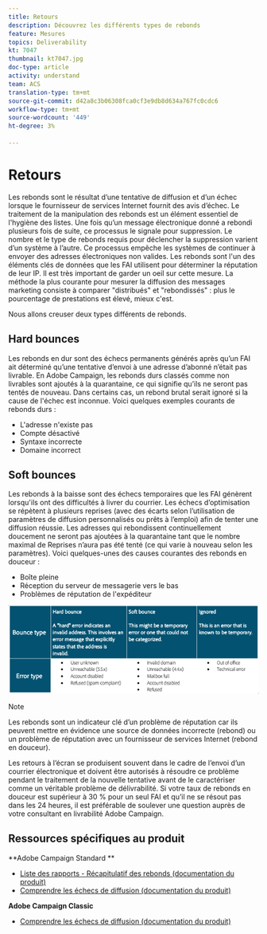 ```yaml
---
title: Retours
description: Découvrez les différents types de rebonds
feature: Mesures
topics: Deliverability
kt: 7047
thumbnail: kt7047.jpg
doc-type: article
activity: understand
team: ACS
translation-type: tm+mt
source-git-commit: d42a8c3b06308fca0cf3e9db8d634a767fc0cdc6
workflow-type: tm+mt
source-wordcount: '449'
ht-degree: 3%

---
```



# Retours

Les rebonds sont le résultat d’une tentative de diffusion et d’un échec lorsque le fournisseur de services Internet fournit des avis d’échec. Le traitement de la manipulation des rebonds est un élément essentiel de l&#39;hygiène des listes. Une fois qu’un message électronique donné a rebondi plusieurs fois de suite, ce processus le signale pour suppression. Le nombre et le type de rebonds requis pour déclencher la suppression varient d’un système à l’autre. Ce processus empêche les systèmes de continuer à envoyer des adresses électroniques non valides. Les rebonds sont l&#39;un des éléments clés de données que les FAI utilisent pour déterminer la réputation de leur IP. Il est très important de garder un oeil sur cette mesure. La méthode la plus courante pour mesurer la diffusion des messages marketing consiste à comparer &quot;distribués&quot; et &quot;rebondissés&quot; : plus le pourcentage de prestations est élevé, mieux c&#39;est.

Nous allons creuser deux types différents de rebonds.

## Hard bounces

Les rebonds en dur sont des échecs permanents générés après qu’un FAI ait déterminé qu’une tentative d’envoi à une adresse d’abonné n’était pas livrable. En Adobe Campaign, les rebonds durs classés comme non livrables sont ajoutés à la quarantaine, ce qui signifie qu’ils ne seront pas tentés de nouveau. Dans certains cas, un rebond brutal serait ignoré si la cause de l&#39;échec est inconnue.
Voici quelques exemples courants de rebonds durs :

* L&#39;adresse n&#39;existe pas
* Compte désactivé
* Syntaxe incorrecte
* Domaine incorrect

## Soft bounces

Les rebonds à la baisse sont des échecs temporaires que les FAI génèrent lorsqu&#39;ils ont des difficultés à livrer du courrier. Les échecs d’optimisation se répètent à plusieurs reprises (avec des écarts selon l’utilisation de paramètres de diffusion personnalisés ou prêts à l’emploi) afin de tenter une diffusion réussie. Les adresses qui rebondissent continuellement doucement ne seront pas ajoutées à la quarantaine tant que le nombre maximal de Reprises n’aura pas été tenté (ce qui varie à nouveau selon les paramètres). Voici quelques-unes des causes courantes des rebonds en douceur :

* Boîte pleine
* Réception du serveur de messagerie vers le bas
* Problèmes de réputation de l&#39;expéditeur

![types de rebond](../assets/bounce-types.png)

>[!NOTE]
>
>Les rebonds sont un indicateur clé d’un problème de réputation car ils peuvent mettre en évidence une source de données incorrecte (rebond) ou un problème de réputation avec un fournisseur de services Internet (rebond en douceur).
>
>Les retours à l’écran se produisent souvent dans le cadre de l’envoi d’un courrier électronique et doivent être autorisés à résoudre ce problème pendant le traitement de la nouvelle tentative avant de le caractériser comme un véritable problème de délivrabilité. Si votre taux de rebonds en douceur est supérieur à 30 % pour un seul FAI et qu’il ne se résout pas dans les 24 heures, il est préférable de soulever une question auprès de votre consultant en livrabilité Adobe Campaign.

## Ressources spécifiques au produit

**Adobe Campaign Standard **

* [Liste des rapports - Récapitulatif des rebonds (documentation du produit)](https://experienceleague.adobe.com/docs/campaign-standard/using/reporting/list-of-reports/bounce-summary.html?lang=en#reporting)
* [Comprendre les échecs de diffusion (documentation du produit)](https://experienceleague.adobe.com/docs/campaign-standard/using/testing-and-sending/monitoring-messages/understanding-delivery-failures.html?lang=en#about-delivery-failures)

**Adobe Campaign Classic**

* [Comprendre les échecs de diffusion (documentation du produit)](https://experienceleague.adobe.com/docs/campaign-classic/using/sending-messages/monitoring-deliveries/understanding-delivery-failures.html?lang=en#sending-messages)
